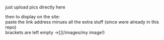 just upload pics directly here

then to display on the site:
<br> paste the link address minues all the extra stuff (since were already in this repo)
<br> brackets are left empty ->[](/images/my image!)
